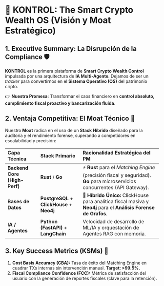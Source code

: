 # 🚀 KONTROL: The Smart Crypto Wealth OS (Visión y Moat Estratégico)

## 1. Executive Summary: La Disrupción de la Compliance 🛡️

**KONTROL** es la primera plataforma de **Smart Crypto Wealth Control** impulsada por una arquitectura de **IA Multi-Agente**. Dejamos de ser un *tracker* para convertirnos en el **Sistema Operativo (OS)** del patrimonio cripto.

👉 **Nuestra Promesa:** Transformar el caos financiero en **control absoluto, cumplimiento fiscal proactivo y bancarización fluida**.

## 2. Ventaja Competitiva: El Moat Técnico 🏰

Nuestro **Moat** radica en el uso de un **Stack Híbrido** diseñado para la auditoría y el rendimiento forense, superando a competidores en escalabilidad y precisión:

| Capa Técnica | Stack Primario | Racionalidad Estratégica del PM |
| :--- | :--- | :--- |
| **Backend Core (High-Perf)** | **Rust** / **Go** | ⚡ **Rust** para el *Matching Engine* (precisión fiscal y seguridad). **Go** para microservicios concurrentes (API Gateway). |
| **Bases de Datos** | **PostgreSQL** + **ClickHouse** + **Neo4j** | 🧠 **Híbrido Único:** ClickHouse para analítica fiscal masiva y **Neo4j** para el **Análisis Forense de Grafos**. |
| **IA / Agentes** | **Python (FastAPI)** + **LangChain** | Velocidad de desarrollo de ML/IA y orquestación de Agentes RAG con memoria. |

## 3. Key Success Metrics (KSMs) 🎯

1.  **Cost Basis Accuracy (CBA):** Tasa de éxito del Matching Engine en cuadrar TXs internas sin intervención manual. **Target: >99.5%.**
2.  **Fiscal Compliance Confidence (FCC):** Métrica de satisfacción del usuario con la generación de reportes fiscales (clave para la retención).